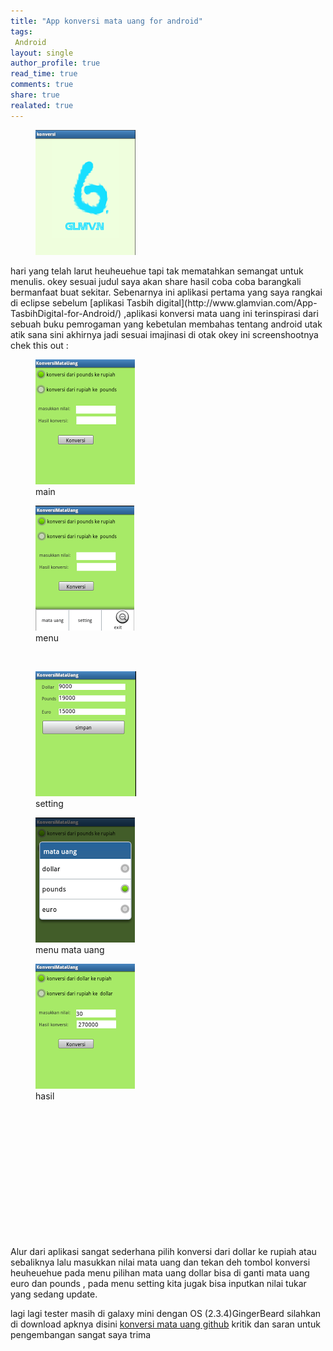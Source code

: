 ```yaml
---
title: "App konversi mata uang for android"
tags:
 Android
layout: single
author_profile: true
read_time: true
comments: true
share: true
realated: true
---
```

<figure style="width: 200px" class="align-center">
<img src="/images/anime.png">
<figcaption></figcaption>
</figure> 
hari yang telah larut heuheuehue tapi tak mematahkan semangat untuk menulis. okey sesuai judul saya akan share hasil coba coba barangkali bermanfaat buat sekitar. Sebenarnya ini aplikasi pertama  yang saya rangkai di eclipse sebelum [aplikasi Tasbih digital](http://www.glamvian.com/App-TasbihDigital-for-Android/) ,aplikasi konversi mata uang ini  terinspirasi dari sebuah buku pemrogaman yang kebetulan membahas tentang android utak atik sana sini akhirnya jadi sesuai imajinasi di otak okey ini screenshootnya chek this out :

<figure style="width: 200px" class="align-left">
<img src="/images/utama.png">
<figcaption>main</figcaption>
</figure> 

<figure style="width: 200px" class="align-right">
<img src="/images/men.png">
<figcaption>menu</figcaption>
</figure> 

<br>

<figure style="width: 200px" class="align-center">
<img src="/images/setting.png">
<figcaption>setting</figcaption>
</figure> 

<figure style="width: 200px" class="align-left">
<img src="/images/mata uang.png">
<figcaption>menu mata uang</figcaption>
</figure> 

<figure style="width: 200px" class="align-right">
<img src="/images/hasil.png">
<figcaption>hasil</figcaption>
</figure>

<br>
<br>
<br>
<br>
<br>


<br>
<br>
<br>
<br>
<br>
<br>
<br>

Alur dari aplikasi sangat sederhana pilih konversi dari dollar ke rupiah atau sebaliknya lalu masukkan nilai mata uang dan tekan deh tombol konversi heuheuehue pada menu pilihan mata uang dollar bisa di ganti mata uang euro dan pounds , pada menu setting kita jugak bisa inputkan nilai tukar yang sedang update.

lagi lagi tester masih di galaxy mini dengan OS (2.3.4)GingerBeard silahkan di download apknya disini [konversi mata uang github](https://github.com/glamvian/konversi-mata-uang) kritik dan saran untuk pengembangan sangat saya trima 
